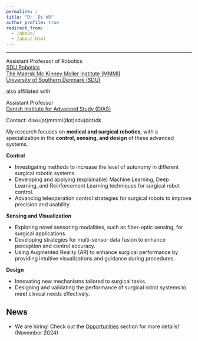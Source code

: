 ```yaml
---
permalink: /
title: "Dr. Di WU"
author_profile: true
redirect_from: 
  - /about/
  - /about.html
---
```

---
Assistant Professor of Robotics   
[SDU Robotics](https://www.sdu.dk/en/forskning/sdurobotics)  
[The Maersk Mc Kinney Moller Institute (MMMI)](https://www.sdu.dk/da/om-sdu/institutter-centre/mmmi_maersk_mckinney_moeller)  
[University of Southern Denmark (SDU)](https://www.sdu.dk/en)  

also affiliated with

Assistant Professor  
[Danish Institute for Advanced Study (DIAS)](https://www.sdu.dk/en/forskning/dias)

Contact: diwu(at)mmmi(dot)sdu(dot)dk

My research focuses on **medical and surgical robotics**, with a specialization in the **control, sensing, and design** of these advanced systems.

**Control**
  
+ Investigating methods to increase the level of autonomy in different surgical robotic systems.
+ Developing and applying (explainable) Machine Learning, Deep Learning, and Reinforcement Learning techniques for surgical robot control.
+ Advancing teleoperation control strategies for surgical robots to improve precision and usability.

**Sensing and Visualization**
  
+ Exploring novel sensoring modalities, such as fiber-optic sensing, for surgical applications.
+ Developing strategies for multi-sensor data fusion to enhance perception and control accuracy.
+ Using Augmented Reality (AR) to enhance surgical performance by providing intuitive visualizations and guidance during procedures.

**Design**
  
+ Innovating new mechanisms tailored to surgical tasks.
+ Designing and validating the performance of surgical robot systems to meet clinical needs effectively.

News
----
+  We are hiring! Check out the [Opportunities](opportunities) section for more details! (November 2024)